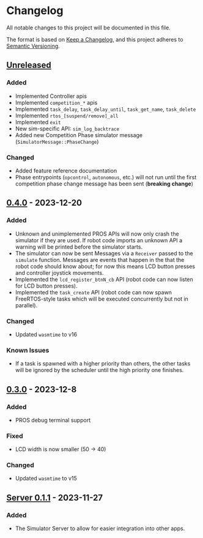 # Changelog

All notable changes to this project will be documented in this file.

The format is based on [Keep a Changelog](https://keepachangelog.com/en/1.0.0/),
and this project adheres to [Semantic Versioning](https://semver.org/spec/v2.0.0.html).

## [Unreleased]

### Added

- Implemented Controller apis
- Implemented `competition_*` apis
- Implemented `task_delay`, `task_delay_until`, `task_get_name`, `task_delete`
- Implemented `rtos_[suspend/remove]_all`
- Implemented `exit`
- New sim-specific API: `sim_log_backtrace`
- Added new Competition Phase simulator message (`SimulatorMessage::PhaseChange`)

### Changed

- Added feature reference documentation
- Phase entrypoints (`opcontrol`, `autonomous`, etc.) will not run until the first competition phase change message has been sent (**breaking change**)

## [0.4.0] - 2023-12-20

### Added

- Unknown and unimplemented PROS APIs will now only crash the simulator if they are used. If robot code imports an unknown API a warning will be printed before the simulator starts.
- The simulator can now be sent Messages via a `Receiver` passed to the `simulate` function. Messages are events that happen in the that the robot code should know about; for now this means LCD button presses and controller joystick movements.
- Implemented the `lcd_register_btnN_cb` API (robot code can now listen for LCD button presses).
- Implemented the `task_create` API (robot code can now spawn FreeRTOS-style tasks which will be executed concurrently but not in parallel).

### Changed

- Updated `wasmtime` to v16

### Known Issues

- If a task is spawned with a higher priority than others, the other tasks will be ignored by the scheduler until the high priority one finishes.

## [0.3.0] - 2023-12-8

### Added

- PROS debug terminal support

### Fixed

- LCD width is now smaller (50 -> 40)

### Changed

- Updated `wasmtime` to v15

## [Server 0.1.1] - 2023-11-27

### Added

- The Simulator Server to allow for easier integration into other apps.

[unreleased]: https://github.com/pros-rs/pros-simulator/compare/server-v0.4.0...HEAD
[0.4.0]: https://github.com/pros-rs/pros-simulator/releases/tag/v0.4.0
[0.3.0]: https://github.com/pros-rs/pros-simulator/releases/tag/v0.3.0
[server 0.1.1]: https://github.com/pros-rs/pros-simulator/releases/tag/server-v0.1.1
